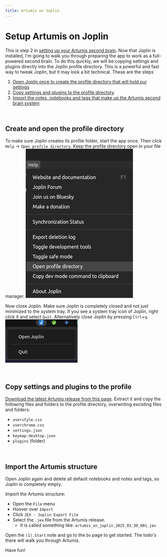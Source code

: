 ```yaml
---
title: Artumis on Joplin
---
```


# Setup Artumis on Joplin

This is step 2 in [setting up your Artumis second brain](./install_guide_artumis_on_joplin.md). Now that Joplin is installed, I'm going to walk you through preparing the app to work as a full-powered second brain. To do this quickly, we will be copying settings and plugins directly into the Joplin profile directory. This is a powerful and fast way to tweak Joplin, but it may look a bit technical. These are the steps
1. [Open Joplin once to create the profile directory that will hold our settings](#create-and-open-the-profile-directory)
2. [Copy settings and plugins to the profile directory](#copy-settings-and-plugins-to-the-profile)
3. [Import the notes, notebooks and tags that make up the Artumis second brain system](#import-the-artumis-structure)
  
<br>


## Create and open the profile directory
To make sure Joplin creates its profile folder, start the app once. Then click `Help` -> `Open profile directory`. Keep the profile directory open in your file manager.
![Open profile directory](../_resources/52.png)

Now close Joplin. Make sure Joplin is completely closed and not just minimized to the system tray. If you see a system tray icon of Joplin, right click it and select `Quit`. Alternatively close Joplin by pressing `Ctrl`+`q`.
![Quit Joplin](../_resources/34.png)

<br>

## Copy settings and plugins to the profile
[Download the latest Artumis release from this page](https://github.com/jeroenkroesen/artumis_on_joplin/releases). Extract it and copy the following files and folders to the profile directory, overwriting excisting files and folders:
* `userstyle.css`
* `userchrome.css`
* `settings.json`
* `keymap-desktop.json`
* `plugins` (folder)
  
<br>


## Import the Artumis structure
Open Joplin again and delete all default notebooks and notes and tags, so Joplin is completely empty.

Import the Artumis structure:
* Open the `File` menu
* Hoover over `Import`
* Click `JEX - Joplin Export File`
* Select the `.jex` file from the Artumis release.
	* It is called something like: `artumis_on_joplin_2025_03_30_001.jex`
 
Open the `(1).Start` note and go to the `Do` page to get started. The todo's there will walk you through Artumis.

Have fun!
